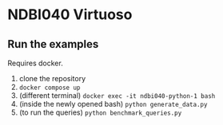 # NDBI040 Virtuoso

## Run the examples

Requires docker.

1. clone the repository
2. `docker compose up`
3. (different terminal) `docker exec -it ndbi040-python-1 bash`
4. (inside the newly opened bash) `python generate_data.py`
5. (to run the queries) `python benchmark_queries.py`

